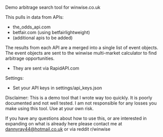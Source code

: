 Demo arbitrage search tool for winwise.co.uk

This pulls in data from APIs:
- the_odds_api.com
- betfair.com (using betfairlightweight)
- (additional apis to be added)

The results from each API are a merged into a single list of event objects.
The event objects are sent to the winwise multi-market calculator to find arbitrage opportunities.
- They are sent via RapidAPI.com

Settings:
- Set your API keys in settings/api_keys.json


Disclaimer:
This is a demo tool that I wrote way too quickly. It is poorly documented and not well tested. I am not responsible for any losses you make using this tool. Use at your own risk.

If you have any questions about how to use this, or are interested in expanding on what is already here please contact me at dannyray44@hotmail.co.uk or via reddit r/winwise
